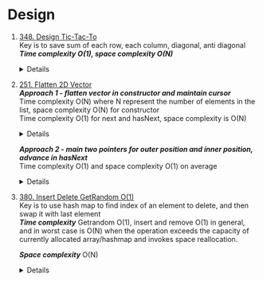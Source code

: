 # Design
1. [348. Design Tic-Tac-To](https://leetcode.com/problems/design-tic-tac-toe)  
   Key is to save sum of each row, each column, diagonal, anti diagonal  
   ***Time complexity O(1), space complexity O(N)***
   <details>

      ```python
          class TicTacToe:
          
              def __init__(self, n: int):
                  self.size = n
                  self.rowSum = [0] * n
                  self.colSum = [0] * n
                  self.diagSum = 0
                  self.antiDiagSum = 0
          
              def move(self, row: int, col: int, player: int) -> int:
                  n = self.size
                  toAdd = 1 if player == 1 else -1
                  self.rowSum[row] += toAdd
                  self.colSum[col] += toAdd
                  if row == col:
                      self.diagSum += toAdd
          
                  if row + col == n - 1:
                      self.antiDiagSum += toAdd
          
                  
                  if abs(self.rowSum[row]) == n or abs(self.colSum[col] ) == n or abs(self.diagSum) == n or abs(self.antiDiagSum) == n:
                      return player
                  else:
                      return 0
      ```
   </details>

1. [251. Flatten 2D Vector](https://leetcode.com/problems/flatten-2d-vector/)  
   ***Approach 1 - flatten vector in constructor and maintain cursor***  
   Time complexity O(N) where N represent the number of elements in the list, space complexity O(N) for constructor  
   Time complexity O(1) for next and hasNext, space complexity is O(N)  
   <details>

      ```python
      class Vector2D:   
          def flatten(self, vec):
              result = []
              for lst in vec:
                  for item in lst:
                      result.append(item)
              return result
          def __init__(self, vec: List[List[int]]):
              self.flattenList = self.flatten(vec)
              self.cursor = 0
          def next(self) -> int:
              if self.hasNext():
                  currCursor = self.cursor
                  self.cursor += 1
                  return self.flattenList[currCursor]
              else:
                  return -1
      
          def hasNext(self) -> bool:
              return self.cursor <= len(self.flattenList) - 1   
      ```
   </details>
   
   ***Approach 2 - main two pointers for outer position and inner position, advance in hasNext***  
   Time complexity O(1) and space complexity O(1) on average    
   <details>
      
      ```python
      class Vector2D:   
          def __init__(self, vec: List[List[int]]):
              self.innerPos = 0
              self.outerPos = 0
              self.vec = vec
      
          def next(self) -> int:
              if self.hasNext():
                  currInnerPos = self.innerPos
                  self.innerPos += 1
                  return self.vec[self.outerPos][currInnerPos]
              else:
                  return -1
      
          def hasNext(self) -> bool:
              while self.outerPos < len(self.vec) and self.innerPos == len(self.vec[self.outerPos]):
                  self.outerPos += 1
                  self.innerPos = 0
              
              return self.outerPos < len(self.vec)
      ```
   </details>

1. [380. Insert Delete GetRandom O(1)](https://leetcode.com/problems/insert-delete-getrandom-o1)   
   Key is to use hash map to find index of an element to delete, and then swap it with last element  
   ***Time complexity*** Getrandom O(1), insert and remove O(1) in general, and in worst case is O(N) when the operation exceeds the capacity of
currently allocated array/hashmap and invokes space reallocation.
   
   ***Space complexity*** O(N)  
   <details>

      ```python
         class RandomizedSet:
             def __init__(self):
                 self.valueIndexMap = {}
                 self.list = []
         
             def insert(self, val: int) -> bool:
                 if val in self.valueIndexMap:
                     return False
                 
                 self.valueIndexMap[val] = len(self.list)
                 self.list.append(val)
                 return True
                 
         
             def remove(self, val: int) -> bool:
                 if val not in self.valueIndexMap:
                     return False
         
                 idx = self.valueIndexMap[val]
                 lastElement = self.list[-1] 
                 self.list[idx] = lastElement
                 self.valueIndexMap[lastElement] = idx
         
                 del self.valueIndexMap[val]
                 self.list.pop()
                 return True
         
             def getRandom(self) -> int:
                 return self.list[random.randint(0, len(self.list) - 1)]
      ```
   </details>
   

